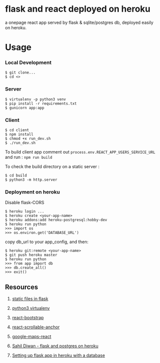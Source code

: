 # flask and react deployed on heroku
a onepage react app served by flask & sqlite/postgres db, deployed easily on heroku.

# Usage

### Local Development
```
$ git clone...
$ cd <>
```
### Server

```
$ virtualenv -p python3 venv
$ pip install -r requirements.txt
$ gunicorn app:app
```

### Client
```
$ cd client
$ npm install
$ chmod +x run_dev.sh
$ ./run_dev.sh
```
To build client app comment out `process.env.REACT_APP_USERS_SERVICE_URL` and run : `npm run build`

To check the build directory on a static server :
```
$ cd build
$ python3 -m http.server
```

### Deployment on heroku
Disable flask-CORS
```
$ heroku login ...
$ heroku create <your-app-name>
$ heroku addons:add heroku-postgresql:hobby-dev
$ heroku run python
>>> import os
>>> os.environ.get('DATABASE_URL')
```
copy db_url to your app_config, and then:
```
$ heroku git:remote <your-app-name>
$ git push heroku master
$ heroku run python
>>> from app import db
>>> db.create_all()
>>> exit()
```

## Resources

1. [static files in flask](https://stackoverflow.com/questions/20646822/how-to-serve-static-files-in-flask)

1. [python3 virtualenv](https://stackoverflow.com/questions/23842713/using-python-3-in-virtualenv)

1. [react-bootstrap](https://react-bootstrap.github.io/)

1. [react-scrollable-anchor](https://github.com/gabergg/react-scrollable-anchor)

1. [google-maps-react](https://github.com/fullstackreact/google-maps-react)

1. [Sahil Diwan - flask and postgres on heroku](http://blog.sahildiwan.com/posts/flask-and-postgresql-app-deployed-on-heroku/)

1. [Setting up flask app in heroku with a database](https://gist.github.com/mayukh18/2223bc8fc152631205abd7cbf1efdd41/)